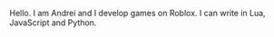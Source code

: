 Hello. I am Andrei and I develop games on Roblox. I can write in Lua, JavaScript and Python.
<!---
ADevelopment-mc/ADevelopment-mc is a ✨ special ✨ repository because its `README.md` (this file) appears on your GitHub profile.
You can click the Preview link to take a look at your changes.
--->
